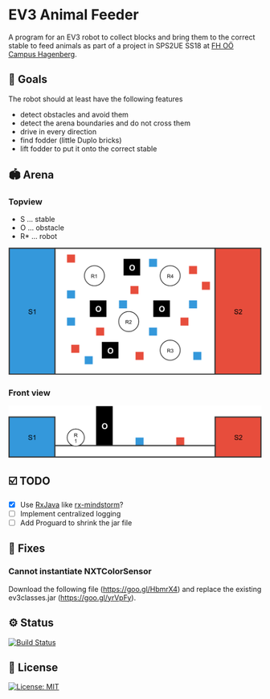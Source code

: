 # EV3 Animal Feeder

A program for an EV3 robot to collect blocks and bring them to the correct stable to feed animals as part of a project in SPS2UE SS18 at [FH OÖ Campus Hagenberg](https://www.fh-ooe.at/en/hagenberg-campus).

## 🏁 Goals
The robot should at least have the following features
* detect obstacles and avoid them
* detect the arena boundaries and do not cross them
* drive in every direction
* find fodder (little Duplo bricks)
* lift fodder to put it onto the correct stable

## 🏟 Arena

### Topview

* S ... stable
* O ... obstacle
* R* ... robot

![](assets/arena_topview.png)

### Front view

![](assets/arena_front_view.png)

## ☑️ TODO
- [x] Use [RxJava](https://github.com/ReactiveX/RxJava) like [rx-mindstorm](https://github.com/bdeneuter/rx-mindstorms)?
- [ ] Implement centralized logging
- [ ] Add Proguard to shrink the jar file

## 🚧 Fixes 
### Cannot instantiate NXTColorSensor
Download the following file (https://goo.gl/HbmrX4) and replace the existing ev3classes.jar (https://goo.gl/yrVpFy).

## ⚙️ Status

[![Build Status](https://travis-ci.com/ammerzon/ev3-animal-feeder.svg?token=4Kip5GQScgZEa2GStX8U&branch=master)](https://travis-ci.com/ammerzon/ev3-animal-feeder)

## 📃 License

[![License: MIT](https://img.shields.io/badge/License-MIT-yellow.svg)](https://opensource.org/licenses/MIT)
